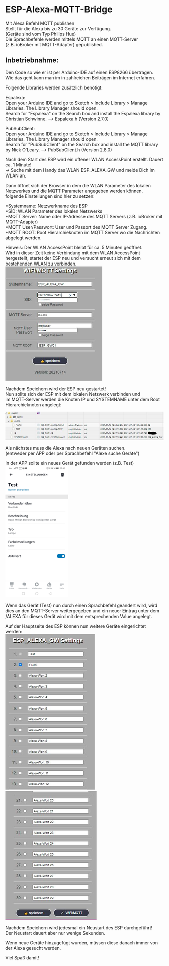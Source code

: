 # ESP-Alexa-MQTT-Bridge  
Mit Alexa Befehl MQTT publishen  
Stellt für die Alexa bis zu 30 Geräte zur Verfügung.  
(Geräte sind vom Typ Philips Hue)  
Die Sprachbefehle werden mittels MQTT an einen MQTT-Server  
(z.B. ioBroker mit MQTT-Adapter) gepublished.  


## Inbetriebnahme: 
  
Den Code so wie er ist per Arduino-IDE auf einen ESP8266 übertragen.  
Wie das geht kann man im in zahlreichen Beiträgen im Internet erfahren.  
   
Folgende Libraries werden zusätzlich benötigt:  
  
Espalexa:  
Open your Arduino IDE and go to Sketch > Include Library > Manage Libraries. The Library Manager should open.  
Search for "Espalexa" on the Search box and install the Espalexa library by Christian Schwinne. --> Espalexa.h (Version 2.7.0)  
  
PubSubClient:  
Open your Arduino IDE and go to Sketch > Include Library > Manage Libraries. The Library Manager should open.  
Search for "PubSubClient" on the Search box and install the MQTT library by Nick O'Leary. --> PubSubClient.h (Version 2.8.0)  
   
Nach dem Start des ESP wird ein offener WLAN AccessPoint erstellt.  Dauert ca. 1 Minute!  
-> Suche mit dem Handy das WLAN ESP_ALEXA_GW und melde Dich im WLAN an.  

Dann öffnet sich der Browser in dem die WLAN Parameter des lokalen Netzwerkes und die MQTT Parameter angegeben werden können.  
folgende Einstellungen sind hier zu setzen:  
  
*Systemname: Netzwerkname des ESP  
*SID: WLAN Parameter des lokalen Netzwerks  
*MQTT Server: Name oder IP-Adresse des MQTT Servers (z.B. ioBroker mit MQTT-Adapter)  
*MQTT User/Passwort: User und Passort des MQTT Server Zugang.  
*MQTT ROOT: Root Hierarchieknoten im MQTT Server wo die Nachrichten abgelegt werden.  

Hinweis: Der WLAN AccessPoint bleibt für ca. 5 Minuten geöffnet.  
Wird in dieser Zeit keine Verbindung mit dem WLAN AccessPoint hergestellt, startet der ESP neu und versucht erneut sich mit dem bestehenden WLAN zu verbinden.   
![WLan/MQTT-Einstellungen](https://github.com/manfred-hofmann/ESP-Alexa-MQTT-Bridge/blob/main/pic/web03.JPG "WLan/MQTT-Einstellungen")  
  
  
Nachdem Speichern wird der ESP neu gestartet!  
Nun sollte sich der ESP mit dem lokalen Netzwerk verbinden und  
im MQTT-Server werden die Knoten IP und SYSTEMNAME unter dem Root Hierarchieknoten angelegt:  
  
![MQTT-Server](https://github.com/manfred-hofmann/ESP-Alexa-MQTT-Bridge/blob/main/pic/mqtt01.JPG "MQTT-Server")    
  
Als nächstes muss die Alexa nach neuen Geräten suchen.  
(entweder per APP oder per Sprachbefehl "Alexe suche Geräte")  
   
In der APP sollte ein neues Gerät gefunden werden (z.B. Test)  
<img src="https://github.com/manfred-hofmann/ESP-Alexa-MQTT-Bridge/blob/main/pic/alexa01.jpg" width="200" height="420" />   
  
Wenn das Gerät (Test) nun durch einen Sprachbefehl geändert wird, wird dies an den MQTT-Server weitergegeben und ein neuer Eintrag unter
dem <Root Hierarchieknoten>/ALEXA für dieses Gerät wird mit dem entsprechenden Value angelegt.  
  
Auf der Hauptseite des ESP können nun weitere Geräte eingerichtet werden:  
![Web01](https://github.com/manfred-hofmann/ESP-Alexa-MQTT-Bridge/blob/main/pic/web01.JPG "Web01")  
![Web02](https://github.com/manfred-hofmann/ESP-Alexa-MQTT-Bridge/blob/main/pic/web02.JPG "Web02")  
  
Nachdem Speichern wird jedesmal ein Neustart des ESP durchgeführt!  
Der Neustart dauert aber nur wenige Sekunden.  
   
Wenn neue Geräte hinzugefügt wurden, müssen diese danach immer von der Alexa gesucht werden.  
  
  
Viel Spaß damit!  

 
